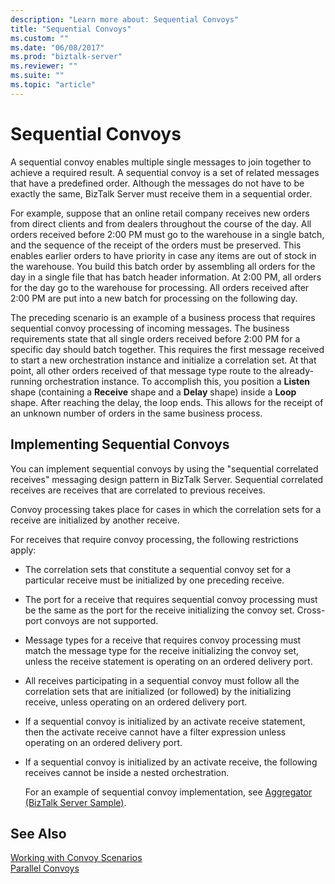 ```yaml
---
description: "Learn more about: Sequential Convoys"
title: "Sequential Convoys"
ms.custom: ""
ms.date: "06/08/2017"
ms.prod: "biztalk-server"
ms.reviewer: ""
ms.suite: ""
ms.topic: "article"
---
```

# Sequential Convoys
A sequential convoy enables multiple single messages to join together to achieve a required result. A sequential convoy is a set of related messages that have a predefined order. Although the messages do not have to be exactly the same, BizTalk Server must receive them in a sequential order.  
  
 For example, suppose that an online retail company receives new orders from direct clients and from dealers throughout the course of the day. All orders received before 2:00 PM must go to the warehouse in a single batch, and the sequence of the receipt of the orders must be preserved. This enables earlier orders to have priority in case any items are out of stock in the warehouse. You build this batch order by assembling all orders for the day in a single file that has batch header information. At 2:00 PM, all orders for the day go to the warehouse for processing. All orders received after 2:00 PM are put into a new batch for processing on the following day.  
  
 The preceding scenario is an example of a business process that requires sequential convoy processing of incoming messages. The business requirements state that all single orders received before 2:00 PM for a specific day should batch together. This requires the first message received to start a new orchestration instance and initialize a correlation set. At that point, all other orders received of that message type route to the already-running orchestration instance. To accomplish this, you position a **Listen** shape (containing a **Receive** shape and a **Delay** shape) inside a **Loop** shape. After reaching the delay, the loop ends. This allows for the receipt of an unknown number of orders in the same business process.  
  
## Implementing Sequential Convoys  
 You can implement sequential convoys by using the "sequential correlated receives" messaging design pattern in BizTalk Server. Sequential correlated receives are receives that are correlated to previous receives.  
  
 Convoy processing takes place for cases in which the correlation sets for a receive are initialized by another receive.  
  
 For receives that require convoy processing, the following restrictions apply:  
  
- The correlation sets that constitute a sequential convoy set for a particular receive must be initialized by one preceding receive.  
  
- The port for a receive that requires sequential convoy processing must be the same as the port for the receive initializing the convoy set. Cross-port convoys are not supported.  
  
- Message types for a receive that requires convoy processing must match the message type for the receive initializing the convoy set, unless the receive statement is operating on an ordered delivery port.  
  
- All receives participating in a sequential convoy must follow all the correlation sets that are initialized (or followed) by the initializing receive, unless operating on an ordered delivery port.  
  
- If a sequential convoy is initialized by an activate receive statement, then the activate receive cannot have a filter expression unless operating on an ordered delivery port.  
  
- If a sequential convoy is initialized by an activate receive, the following receives cannot be inside a nested orchestration.  
  
  For an example of sequential convoy implementation, see [Aggregator (BizTalk Server Sample)](../core/aggregator-biztalk-server-sample.md).  
  
## See Also  
 [Working with Convoy Scenarios](../core/working-with-convoy-scenarios.md)   
 [Parallel Convoys](../core/parallel-convoys.md)
